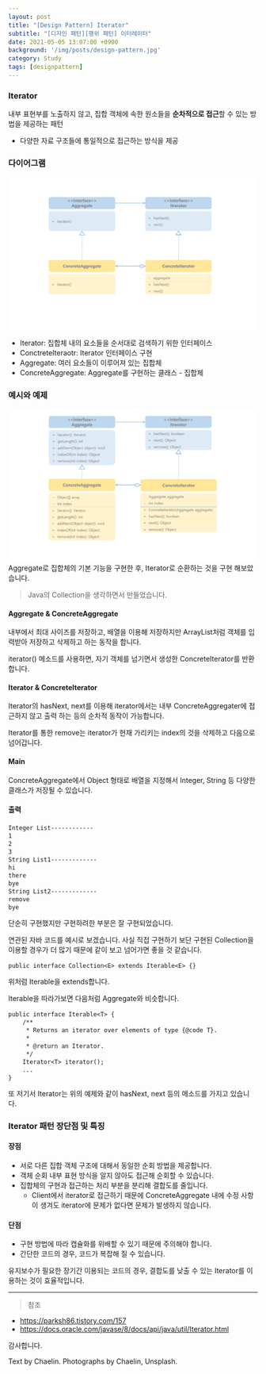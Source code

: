 ```yaml
---
layout: post
title: "[Design Pattern] Iterator"
subtitle: "[디자인 패턴][행위 패턴] 이터레이터"
date: 2021-05-05 13:07:00 +0900
background: '/img/posts/design-pattern.jpg'
category: Study
tags: [designpattern]
---
```

### Iterator
내부 표현부를 노출하지 않고, 집합 객체에 속한 원소들을 **순차적으로 접근**할 수 있는 방법을 제공하는 패턴
* 다양한 자료 구조들에 통일적으로 접근하는 방식을 제공

### 다이어그램
<img class="img-fluid" src="/img/posts/inPost/Iterator-01.png">

* Iterator: 집합체 내의 요소들을 순서대로 검색하기 위한 인터페이스
* ConctreteIteraotr: Iterator 인터페이스 구현
* Aggregate: 여러 요소들이 이루어져 있는 집합체
* ConcreteAggregate: Aggregate를 구현하는 클래스 - 집합체

### 예시와 예제
<img class="img-fluid" src="/img/posts/inPost/Iterator-02.png">
Aggregate로 집합체의 기본 기능을 구현한 후, Iterator로 순환하는 것을 구현 해보았습니다.

> Java의 Collection을 생각하면서 만들었습니다.

#### Aggregate & ConcreteAggregate
<script src="https://gist.github.com/chaelin1211/c3c469d7ca32c6c3abd2387c2092fdba.js"></script>

내부에서 최대 사이즈를 저장하고, 배열을 이용해 저장하지만 ArrayList처럼 객체를 입력받아 저장하고 삭제하고 하는 동작을 합니다.

iterator() 메소드를 사용하면, 자기 객체를 넘기면서 생성한 ConcreteIterator를 반환합니다.

#### Iterator & ConcreteIterator
<script src="https://gist.github.com/chaelin1211/5aad24d5eb3d2c9b719cf6ea5eda7225.js"></script>
Iterator의 hasNext, next를 이용해 iterator에서는 내부 ConcreteAggregater에 접근하지 않고 출력 하는 등의 순차적 동작이 가능합니다.

Iterator를 통한 remove는 iterator가 현재 가리키는 index의 것을 삭제하고 다음으로 넘어갑니다.

#### Main
<script src="https://gist.github.com/chaelin1211/15833950e557b166f9fc7756a0e5ad4e.js"></script>

ConcreteAggregate에서 Object 형태로 배열을 지정해서 Integer, String 등 다양한 클래스가 저장될 수 있습니다.

#### 출력
```
Integer List------------
1
2
3
String List1-------------
hi
there
bye
String List2-------------
remove
bye
```

단순히 구현했지만 구현하려한 부분은 잘 구현되었습니다.

연관된 자바 코드를 예시로 보겠습니다. 사실 직접 구현하기 보단 구현된 Collection을 이용할 경우가 더 많기 때문에 같이 보고 넘어가면 좋을 것 같습니다.

```
public interface Collection<E> extends Iterable<E> {}
```
위처럼 Iterable을 extends합니다.

Iterable을 따라가보면 다음처럼 Aggregate와 비슷합니다.

```
public interface Iterable<T> {
    /**
     * Returns an iterator over elements of type {@code T}.
     *
     * @return an Iterator.
     */
    Iterator<T> iterator();
    ...
}
```

또 저기서 Iterator는 위의 예제와 같이 hasNext, next 등의 메소드를 가지고 있습니다.

### Iterator 패턴 장단점 및 특징
#### 장점
* 서로 다른 집합 객체 구조에 대해서 동일한 순회 방법을 제공합니다.
* 객체 순회 내부 표현 방식을 알지 않아도 접근해 순회할 수 있습니다.
* 집합체의 구현과 접근하는 처리 부분을 분리해 결합도를 줄입니다.
    * Client에서 iterator로 접근하기 때문에 ConcreteAggregate 내에 수정 사항이 생겨도 iterator에 문제가 없다면 문제가 발생하지 않습니다.

#### 단점
* 구현 방법에 따라 캡슐화를 위배할 수 있기 때문에 주의해야 합니다.
* 간단한 코드의 경우, 코드가 복잡해 질 수 있습니다.

유지보수가 필요한 장기간 이용되는 코드의 경우, 결합도를 낮출 수 있는 Iterator를 이용하는 것이 효율적입니다.

*****

> 참조
* <a href="https://parksh86.tistory.com/157">https://parksh86.tistory.com/157</a>
* <a href="https://docs.oracle.com/javase/8/docs/api/java/util/Iterator.html">https://docs.oracle.com/javase/8/docs/api/java/util/Iterator.html</a>

감사합니다.

<p class = "placeholder">Text by Chaelin. Photographs by Chaelin, Unsplash.</p>